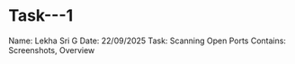 # Task---1
Name: Lekha Sri G 
Date: 22/09/2025
Task: Scanning Open Ports 
Contains: Screenshots, Overview 
